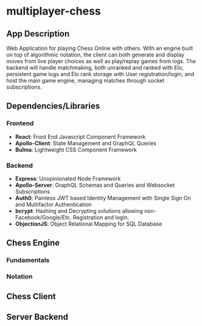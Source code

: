 # multiplayer-chess

## App Description

Web Application for playing Chess Online with others. With an engine built on top of algorithmic notation, the client can both generate and display moves from live player choices as well as play/replay games from logs. The backend will handle matchmaking, both unranked and ranked with Elo, persistent game logs and Elo rank storage with User registration/login, and host the main game engine, managing matches through socket subscriptions.

## Dependencies/Libraries

### Frontend

- **React**:
Front End Javascript Component Framework
- **Apollo-Client**:
State Management and GraphQL Queries
- **Bulma**:
Lightweight CSS Component Framework


### Backend

- **Express**:
Unopinionated Node Framework
- **Apollo-Server**:
GraphQL Schemas and Queries and Websocket Subscriptions
- **Auth0**:
Painless JWT based Identity Management with Single Sign On and Multifactor Authentication
- **bcrypt**:
Hashing and Decrypting solutions allowing non-Facebook/Google/Etc. Registration and login.
- **ObjectionJS**:
Object Relational Mapping for SQL Database
    
## Chess Engine

### Fundamentals

### Notation

## Chess Client

## Server Backend
